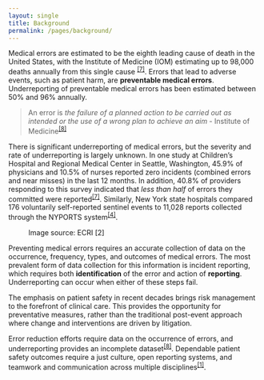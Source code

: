 ```yaml
---
layout: single
title: Background
permalink: /pages/background/
---
```


Medical errors are estimated to be the eighth leading cause of death in the United States, with the Institute of Medicine (IOM) estimating up to 98,000 deaths annually from this single cause <sup>[[7]](https://rauchb.github.io/RMI-5103/assets/sources/#7)</sup>. Errors that lead to adverse events, such as patient harm, are **preventable medical errors**. Underreporting of preventable medical errors has been estimated between 50% and 96% annually.
> An error is *the failure of a planned action to be carried out as intended or the use of a wrong plan to achieve an aim* - Institute of Medicine<sup>[[8]](https://rauchb.github.io/RMI-5103/assets/sources/#8)</sup> 

There is significant underreporting of medical errors, but the severity and rate of underreporting is largely unknown. In one study at Children’s Hospital and Regional Medical Center in Seattle, Washington, 45.9% of physicians and 10.5% of nurses reported zero incidents (combined errors and near misses) in the last 12 months. In addition, 40.8% of providers responding to this survey indicated that _less than half_ of errors they committed were reported<sup>[[7]](https://rauchb.github.io/RMI-5103/assets/sources/#7)</sup>. Similarly, New York state hospitals compared 176 voluntarily self-reported sentinel events to 11,028 reports collected through the NYPORTS system<sup>[[4]](https://rauchb.github.io/RMI-5103/assets/sources/#4)</sup>. 

<figure class="align-center">
  <img src="{{ site.url }}{{ site.baseurl }}/assets/images/self-perception-reporting-source2.png" alt="">
  <figcaption>Image source: ECRI [2]</figcaption>
</figure>

Preventing medical errors requires an accurate collection of data on the occurrence, frequency, types, and outcomes of medical errors. The most prevalent form of data collection for this information is incident reporting, which requires both **identification** of the error and action of **reporting**. Underreporting can occur when either of these steps fail.

The emphasis on patient safety in recent decades brings risk management to the forefront of clinical care. This provides the opportunity for preventative measures, rather than the traditional post-event approach where change and interventions are driven by litigation. 

Error reduction efforts require data on the occurrence of errors, and underreporting provides an incomplete dataset<sup>[[8]](https://rauchb.github.io/RMI-5103/assets/sources/#8)</sup>. Dependable patient safety outcomes require a just culture, open reporting systems, and teamwork and communication across multiple disciplines<sup>[[1]](https://rauchb.github.io/RMI-5103/assets/sources/#1)</sup>.

